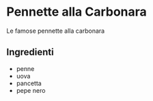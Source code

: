 # Pennette alla Carbonara

Le famose pennette alla carbonara

## Ingredienti

* penne
* uova
* pancetta
* pepe nero

